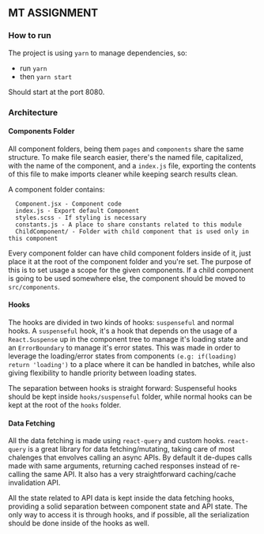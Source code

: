 ## MT ASSIGNMENT

### How to run

The project is using `yarn` to manage dependencies, so:

- run `yarn`
- then `yarn start`

Should start at the port 8080.

### Architecture

#### Components Folder

All component folders, being them `pages` and `components` share the same structure. To make file search easier, there's the named file, capitalized, with the name of the component, and a `index.js` file, exporting the contents of this file to make imports cleaner while keeping search results clean.

A component folder contains:
```
  Component.jsx - Component code
  index.js - Export default Component
  styles.scss - If styling is necessary
  constants.js - A place to share constants related to this module
  ChildComponent/ - Folder with child component that is used only in this component
```

Every component folder can have child component folders inside of it, just place it at the root of the component folder and you're set. The purpose of this is to set usage a scope for the given components. If a child component is going to be used somewhere else, the component should be moved to `src/components`.

#### Hooks

The hooks are divided in two kinds of hooks: `suspenseful` and normal hooks. A `suspenseful` hook, it's a hook that depends on the usage of a `React.Suspense` up in the component tree to manage it's loading state and an `ErrorBoundary` to manage it's error states. This was made in order to leverage the loading/error states from components `(e.g: if(loading) return 'loading')` to a place where it can be handled in batches, while also giving flexibility to handle priority between loading states.

The separation between hooks is straight forward:
Suspenseful hooks should be kept inside `hooks/suspenseful` folder, while normal hooks can be kept at the root of the `hooks` folder.

#### Data Fetching

All the data fetching is made using `react-query` and custom hooks. `react-query` is a great library for data fetching/mutating, taking care of most chalenges that envolves calling an async APIs. By default it de-dupes calls made with same arguments, returning cached responses instead of re-calling the same API. It also has a very straightforward caching/cache invalidation API.

All the state related to API data is kept inside the data fetching hooks, providing a solid separation between component state and API state. The only way to access it is through hooks, and if possible, all the serialization should be done inside of the hooks as well.

